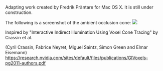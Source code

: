 Adapting work created by Fredrik Präntare for Mac OS X.  It is still under construction.

<p align="center">

The following is a screenshot of the ambient occlusion cone:
<img src="https://github.com/phonowiz/voxel-cone-tracing/blob/master/Assets/Screenshots/ambient-occlusion.png">

</a>

</p>

Inspired by "Interactive Indirect Illumination Using Voxel Cone Tracing" by Crassin et al.

(Cyril Crassin, Fabrice Neyret, Miguel Saintz, Simon Green and Elmar Eisemann)
https://research.nvidia.com/sites/default/files/publications/GIVoxels-pg2011-authors.pdf



